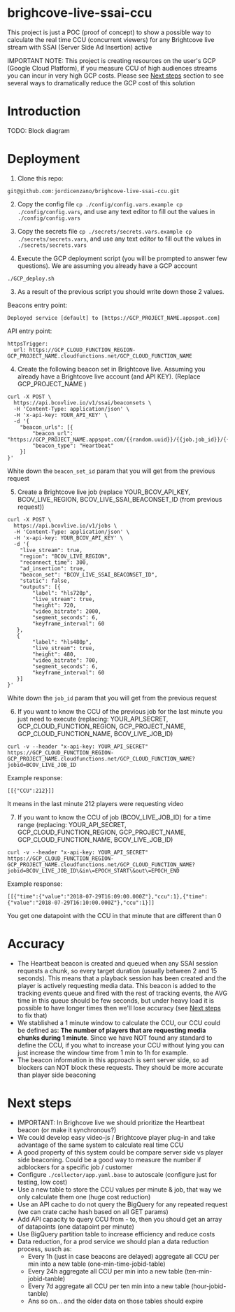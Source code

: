 # brighcove-live-ssai-ccu
This project is just a POC (proof of concept) to show a possible way to calculate the real time CCU (concurrent viewers) for any Brightcove live stream with SSAI (Server Side Ad Insertion) active

IMPORTANT NOTE: This project is creating resources on the user's GCP (Google Cloud Platform), if you measure CCU of high audiences streams you can incur in very high GCP costs. Please see [Next steps](#next-steps) section to see several ways to dramatically reduce the GCP cost of this solution

# Introduction

TODO: Block diagram

# Deployment
1. Clone this repo:
```
git@github.com:jordicenzano/brighcove-live-ssai-ccu.git
```

2. Copy the config file `cp ./config/config.vars.example cp ./config/config.vars`, and use any text editor to fill out the values in `./config/config.vars`

3. Copy the secrets file `cp ./secrets/secrets.vars.example cp ./secrets/secrets.vars`, and use any text editor to fill out the values in `./secrets/secrets.vars`

4. Execute the GCP deployment script (you will be prompted to answer few questions). We are assuming you already have a GCP account
```
./GCP_deploy.sh
```
3. As a result of the previous script you should write down those 2 values.

Beacons entry point:
```
Deployed service [default] to [https://GCP_PROJECT_NAME.appspot.com]
```

API entry point:
```
httpsTrigger:
  url: https://GCP_CLOUD_FUNCTION_REGION-GCP_PROJECT_NAME.cloudfunctions.net/GCP_CLOUD_FUNCTION_NAME
```

4. Create the following beacon set in Brightcove live. Assuming you already have a Brightcove live account (and API KEY). (Replace GCP_PROJECT_NAME )
```
curl -X POST \
  https://api.bcovlive.io/v1/ssai/beaconsets \
  -H 'Content-Type: application/json' \
  -H 'x-api-key: YOUR_API_KEY' \
  -d '{
    "beacon_urls": [{
        "beacon_url": "https://GCP_PROJECT_NAME.appspot.com/{{random.uuid}}/{{job.job_id}}/{{session.session_id}}/VCIDFAKEVALUE/{{server.timestamputc}}/heartbeat",
        "beacon_type": "Heartbeat"
    }]
}'
```
White down the `beacon_set_id` param that you will get from the previous request

5. Create a Brightcove live job (replace YOUR_BCOV_API_KEY, BCOV_LIVE_REGION, BCOV_LIVE_SSAI_BEACONSET_ID (from previous request))
```
curl -X POST \
  https://api.bcovlive.io/v1/jobs \
  -H 'Content-Type: application/json' \
  -H 'x-api-key: YOUR_BCOV_API_KEY' \
  -d '{
    "live_stream": true,
    "region": "BCOV_LIVE_REGION",
    "reconnect_time": 300,
    "ad_insertion": true,
    "beacon_set": "BCOV_LIVE_SSAI_BEACONSET_ID",
    "static": false,
    "outputs": [{
        "label": "hls720p",
        "live_stream": true,
        "height": 720,
        "video_bitrate": 2000,
        "segment_seconds": 6,
        "keyframe_interval": 60
   },
   {
        "label": "hls480p",
        "live_stream": true,
        "height": 480,
        "video_bitrate": 700,
        "segment_seconds": 6,
        "keyframe_interval": 60
   }]
}'
```
White down the `job_id` param that you will get from the previous request

6. If you want to know the CCU of the previous job for the last minute you just need to execute (replacing: YOUR_API_SECRET, GCP_CLOUD_FUNCTION_REGION, GCP_PROJECT_NAME, GCP_CLOUD_FUNCTION_NAME, BCOV_LIVE_JOB_ID)
```
curl -v --header "x-api-key: YOUR_API_SECRET" https://GCP_CLOUD_FUNCTION_REGION-GCP_PROJECT_NAME.cloudfunctions.net/GCP_CLOUD_FUNCTION_NAME?jobid=BCOV_LIVE_JOB_ID
```
Example response:
```
[[{"CCU":212}]] 
```
It means in the last minute 212 players were requesting video

7. If you want to know the CCU of job (BCOV_LIVE_JOB_ID) for a time range (replacing: YOUR_API_SECRET, GCP_CLOUD_FUNCTION_REGION, GCP_PROJECT_NAME, GCP_CLOUD_FUNCTION_NAME, BCOV_LIVE_JOB_ID)
```
curl -v --header "x-api-key: YOUR_API_SECRET" https://GCP_CLOUD_FUNCTION_REGION-GCP_PROJECT_NAME.cloudfunctions.net/GCP_CLOUD_FUNCTION_NAME?jobid=BCOV_LIVE_JOB_ID\&in\=EPOCH_START\&out\=EPOCH_END
```
Example response:
```
[[{"time":{"value":"2018-07-29T16:09:00.000Z"},"ccu":1},{"time":{"value":"2018-07-29T16:10:00.000Z"},"ccu":1}]]
```
You get one datapoint with the CCU in that minute that are different than 0

# Accuracy
* The Heartbeat beacon is created and queued when any SSAI session requests a chunk, so every target duration (usually between 2 and 15 seconds). This means that a playback session has been created and the player is actively requesting media data.
This beacon is added to the tracking events queue and fired with the rest of tracking events, the AVG time in this queue should be few seconds, but under heavy load it is possible to have longer times then we'll lose accuracy (see [Next steps](#next-steps) to fix that)
* We stablished a 1 minute window to calculate the CCU, our CCU could be defined as: **The number of players that are requesting media chunks during 1 minute**. Since we have NOT found any standard to define the CCU, if you what to increase your CCU without lying you can just increase the window time from 1 min to 1h for example.
* The beacon information in this approach is sent server side, so ad blockers can NOT block these requests. They should be more accurate than player side beaconing

# Next steps
* IMPORTANT: In Brighcove live we should prioritize the Heartbeat beacon (or make it synchronous?)
* We could develop easy video-js / Brightcove player plug-in and take advantage of the same system to calculate real time CCU
* A good property of this system could be compare server side vs player side beaconing. Could be a good way to measure the number if adblockers for a specific job / customer
* Configure `./collector/app.yaml.base` to autoscale (configure just for testing, low cost)
* Use a new table to store the CCU values per minute & job, that way we only calculate them one (huge cost reduction)
* Use an API cache to do not query the BigQuery for any repeated request (we can crate cache hash based on all GET params)
* Add API capacity to query CCU from - to, then you should get an array of datapoints (one datapoint per minute)
* Use BigQuery partition table to increase efficiency and reduce costs
* Data reduction, for a prod service we should plan a data reduction process, susch as:
  * Every 1h (just in case beacons are delayed) aggregate all CCU per min into a new table (one-min-time-jobid-table)
  * Every 24h aggregate all CCU per min into a new table (ten-min-jobid-tanble)
  * Every 7d aggregate all CCU per ten min into a new table (hour-jobid-tanble)
  * Ans so on... and the older data on those tables should expire